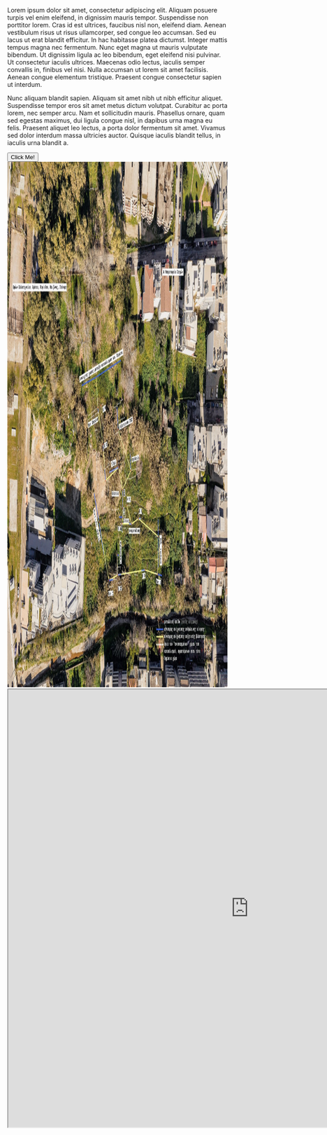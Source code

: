 <html>
<head>
<style>
iframe{
    width:1100px;
    height:1000px;
    border:1px black transparent;
}

#map{
width:100%;
min-height:500px;
margin-bottom:200px;
position:relative;
}

button{
width:150px;
height:50px;
display:block;
position:absolute;
top:10%;
left:60%;
}

.container-lg{
max-width:1900px;
}
</style>
</head>
<body>
<div>
<p>
 Lorem ipsum dolor sit amet, consectetur adipiscing elit. Aliquam posuere turpis vel enim eleifend, in dignissim mauris tempor. Suspendisse non porttitor lorem. Cras id est ultrices, faucibus nisl non, eleifend diam. Aenean vestibulum risus ut risus ullamcorper, sed congue leo accumsan. Sed eu lacus ut erat blandit efficitur. In hac habitasse platea dictumst. Integer mattis tempus magna nec fermentum. Nunc eget magna ut mauris vulputate bibendum. Ut dignissim ligula ac leo bibendum, eget eleifend nisi pulvinar. Ut consectetur iaculis ultrices. Maecenas odio lectus, iaculis semper convallis in, finibus vel nisi. Nulla accumsan ut lorem sit amet facilisis. Aenean congue elementum tristique. Praesent congue consectetur sapien ut interdum.

Nunc aliquam blandit sapien. Aliquam sit amet nibh ut nibh efficitur aliquet. Suspendisse tempor eros sit amet metus dictum volutpat. Curabitur ac porta lorem, nec semper arcu. Nam et sollicitudin mauris. Phasellus ornare, quam sed egestas maximus, dui ligula congue nisl, in dapibus urna magna eu felis. Praesent aliquet leo lectus, a porta dolor fermentum sit amet. Vivamus sed dolor interdum massa ultricies auctor. Quisque iaculis blandit tellus, in iaculis urna blandit a. </p>
</div>
<audio src="file_example_MP3_700KB.mp3" id="sample-audio"></audio>
<div id="map">
 <button type="button" onclick="document.getElementById('sample-audio').play()">Click Me!</button> 
<img src="map.jpg" width="1600" height="1200" />
</div>
<div>

<iframe src="https://board.net/p/echoing_evrotas_object_lists"></iframe>
</div>
</body>
</html>

